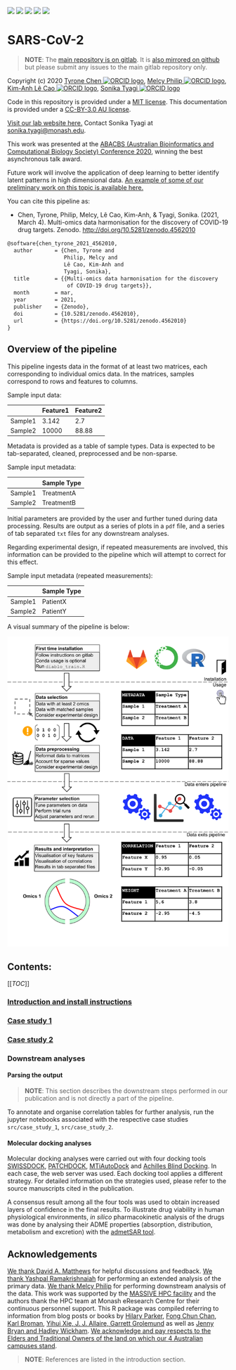 [![](https://flat.badgen.net/badge/DOI/10.5281%2Fzenodo.4562010/green?scale=1.5)](https://doi.org/10.5281/zenodo.4562010)
[![](https://flat.badgen.net/badge/license/MIT/cyan?scale=1.5)](https://opensource.org/licenses/MIT)
[![](https://flat.badgen.net/docker/size/tyronechen/multiomics/1.0.0/amd64?scale=1.5&color=black)](https://hub.docker.com/repository/docker/tyronechen/multiomics)
[![](https://flat.badgen.net/badge/icon/gitlab?icon=gitlab&label&color=orange&scale=1.5)](https://gitlab.com/tyagilab/sars-cov-2)
[![](https://flat.badgen.net/badge/icon/@tyagilab?icon=twitter&label&scale=1.5)](https://twitter.com/tyagilab)

# SARS-CoV-2

> **NOTE**: The [main repository is on gitlab](https://gitlab.com/tyagilab/sars-cov-2). It is [also mirrored on github](https://github.com/tyronechen/SARS-CoV-2) but please submit any issues to the main gitlab repository only.

Copyright (c) 2020 <a href="https://orcid.org/0000-0002-9207-0385">Tyrone Chen <img alt="ORCID logo" src="https://info.orcid.org/wp-content/uploads/2019/11/orcid_16x16.png" width="16" height="16" /></a>, <a href="https://orcid.org/0000-0002-0827-866X">Melcy Philip <img alt="ORCID logo" src="https://info.orcid.org/wp-content/uploads/2019/11/orcid_16x16.png" width="16" height="16" /></a>, <a href="https://orcid.org/0000-0003-3923-1116">Kim-Anh Lê Cao <img alt="ORCID logo" src="https://info.orcid.org/wp-content/uploads/2019/11/orcid_16x16.png" width="16" height="16" /></a>, <a href="https://orcid.org/0000-0003-0181-6258">Sonika Tyagi <img alt="ORCID logo" src="https://info.orcid.org/wp-content/uploads/2019/11/orcid_16x16.png" width="16" height="16" /></a>

Code in this repository is provided under a [MIT license](https://opensource.org/licenses/MIT). This documentation is provided under a [CC-BY-3.0 AU license](https://creativecommons.org/licenses/by/3.0/au/).

[Visit our lab website here.](https://bioinformaticslab.erc.monash.edu/) Contact Sonika Tyagi at [sonika.tyagi@monash.edu](mailto:sonika.tyagi@monash.edu).

This work was presented at the [ABACBS (Australian Bioinformatics and Computational Biology Society) Conference 2020](https://doi.org/10.7490/F1000RESEARCH.1118362.1), winning the best asynchronous talk award.

Future work will involve the application of deep learning to better identify latent patterns in high dimensional data. [An example of some of our preliminary work on this topic is available here.](https://gitlab.com/tyagilab/integrativeepigenomics)

You can cite this pipeline as:

- Chen, Tyrone, Philip, Melcy, Lê Cao, Kim-Anh, & Tyagi, Sonika. (2021, March 4). Multi-omics data harmonisation for the discovery of COVID-19 drug targets. Zenodo. http://doi.org/10.5281/zenodo.4562010

```
@software{chen_tyrone_2021_4562010,
  author       = {Chen, Tyrone and
                  Philip, Melcy and
                  Lê Cao, Kim-Anh and
                  Tyagi, Sonika},
  title        = {{Multi-omics data harmonisation for the discovery 
                   of COVID-19 drug targets}},
  month        = mar,
  year         = 2021,
  publisher    = {Zenodo},
  doi          = {10.5281/zenodo.4562010},
  url          = {https://doi.org/10.5281/zenodo.4562010}
}
```

## Overview of the pipeline

This pipeline ingests data in the format of at least two matrices, each corresponding to individual omics data. In the matrices, samples correspond to rows and features to columns.

Sample input data:

|                 | Feature1         | Feature2         |
|-----------------|------------------|------------------|
| Sample1         | 3.142            | 2.7              |
| Sample2         | 10000            | 88.88            |

Metadata is provided as a table of sample types. Data is expected to be tab-separated, cleaned, preprocessed and be non-sparse.

Sample input metadata:

|                 | Sample Type      |
|-----------------|------------------|
| Sample1         | TreatmentA       |
| Sample2         | TreatmentB       |

Initial parameters are provided by the user and further tuned during data processing. Results are output as a series of plots in a `pdf` file, and a series of tab separated `txt` files for any downstream analyses.

Regarding experimental design, if repeated measurements are involved, this information can be provided to the pipeline which will attempt to correct for this effect.

Sample input metadata (repeated measurements):

|                 | Sample Type      |
|-----------------|------------------|
| Sample1         | PatientX         |
| Sample2         | PatientY         |

A visual summary of the pipeline is below:

![Flowchart describing the input, processing steps and output of the pipeline](images/pipeline_technical_notes.png)

## Contents:

[[_TOC_]]

### [Introduction and install instructions](introduction.md)

### [Case study 1](case_study_1.md)

### [Case study 2](case_study_2.md)

### Downstream analyses

#### Parsing the output

> **NOTE**: This section describes the downstream steps performed in our publication and is not directly a part of the pipeline.

To annotate and organise correlation tables for further analysis, run the jupyter notebooks associated with the respective case studies `src/case_study_1`, `src/case_study_2`.

#### Molecular docking analyses

Molecular docking analyses were carried out with four docking tools [SWISSDOCK](http://www.swissdock.ch/), [PATCHDOCK](https://bioinfo3d.cs.tau.ac.il/PatchDock/), [MTiAutoDock](https://bioserv.rpbs.univ-paris-diderot.fr/services/MTiOpenScreen/) and [Achilles Blind Docking](https://bio-hpc.ucam.edu/achilles/). In each case, the web server was used. Each docking tool applies a different strategy. For detailed information on the strategies used, please refer to the source manuscripts cited in the publication.

A consensus result among all the four tools was used to obtain increased layers of confidence in the final results. To illustrate drug viability in human physiological environments, *in silico* pharmacokinetic analysis of the drugs was done by analysing their ADME properties (absorption, distribution, metabolism and excretion) with the [admetSAR tool](http://lmmd.ecust.edu.cn/admetsar2/).

## Acknowledgements

[We thank David A. Matthews](https://orcid.org/0000-0003-4611-8795) for helpful discussions and feedback. [We thank Yashpal Ramakrishnaiah](https://orcid.org/0000-0002-2213-8348) for performing an extended analysis of the primary data. [We thank Melcy Philip](https://orcid.org/0000-0002-0827-866X) for performing downstream analysis of the data. This work was supported by the [MASSIVE HPC facility](www.massive.org.au) and the authors thank the HPC team at Monash eResearch Centre for their continuous personnel support. This R package was compiled referring to information from blog posts or books by [Hilary Parker](https://hilaryparker.com/2014/04/29/writing-an-r-package-from-scratch/), [Fong Chun Chan](https://tinyheero.github.io/jekyll/update/2015/07/26/making-your-first-R-package.html), [Karl Broman](https://kbroman.org/pkg_primer/pages/data.html), [Yihui Xie, J. J. Allaire, Garrett Grolemund](https://bookdown.org/yihui/rmarkdown/) as well as [Jenny Bryan and Hadley Wickham](https://r-pkgs.org/). [We acknowledge and pay respects to the Elders and Traditional Owners of the land on which our 4 Australian campuses stand](https://www.monash.edu/indigenous-australians/about-us/recognising-traditional-owners).

> **NOTE**: References are listed in the introduction section.
